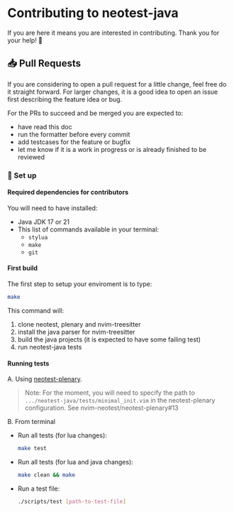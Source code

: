
# Contributing to neotest-java

If you are here it means you are interested in contributing. Thank you for your help! :confetti_ball:

## :inbox_tray: Pull Requests
If you are considering to open a pull request for a little change, feel free do it straight forward. 
For larger changes, it is a good idea to open an issue first describing the feature idea or bug.

For the PRs to succeed and be merged you are expected to:
* have read this doc
* run the formatter before every commit
* add testcases for the feature or bugfix
* let me know if it is a work in progress or is already finished to be reviewed

### :electric_plug: Set up

#### Required dependencies for contributors
You will need to have installed:
* Java JDK 17 or 21
* This list of commands available in your terminal:
  * `stylua`
  * `make`
  * `git`

#### First build
The first step to setup your enviroment is to type:
```bash
make
```
This command will:
 1. clone neotest, plenary and nvim-treesitter
 2. install the java parser for nvim-treesitter
 3. build the java projects (it is expected to have some failing test)
 4. run neotest-java tests

#### Running tests

A. Using [neotest-plenary](https://github.com/nvim-neotest/neotest-plenary).


> Note: For the moment, you will need to specify the path to `.../neotest-java/tests/minimal_init.vim`
in the neotest-plenary configuration. See nvim-neotest/neotest-plenary#13

B. From terminal

* Run all tests (for lua changes):
  ```bash
  make test
  ```
* Run all tests (for lua and java changes): 
  ```bash
  make clean && make
  ```
* Run a test file:
  ```bash
  ./scripts/test [path-to-test-file]
  ```
